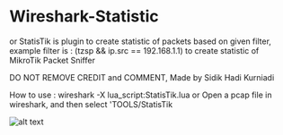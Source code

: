 # Wireshark-Statistic

or StatisTik is plugin to create statistic of packets based on given filter, example filter is : (tzsp &amp;&amp; ip.src == 192.168.1.1) to create statistic of MikroTik Packet Sniffer

DO NOT REMOVE CREDIT and COMMENT,
Made by Sidik Hadi Kurniadi

How to use : wireshark -X lua_script:StatisTik.lua
or
Open a pcap file in wireshark, and then select 'TOOLS/StatisTik

![alt text](Wireshark-Statistic/example.png "Example of result")
